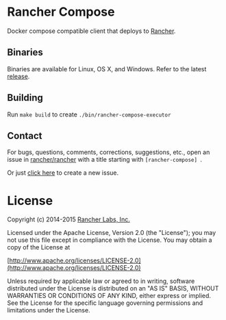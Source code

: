 # Rancher Compose

Docker compose compatible client that deploys to [Rancher](https://github.com/rancher/rancher).

## Binaries

Binaries are available for Linux, OS X, and Windows. Refer to the latest [release](https://github.com/rancher/rancher-compose/releases).

## Building
Run `make build` to create `./bin/rancher-compose-executor`


## Contact
For bugs, questions, comments, corrections, suggestions, etc., open an issue in
 [rancher/rancher](//github.com/rancher/rancher/issues) with a title starting with `[rancher-compose] `.

Or just [click here](//github.com/rancher/rancher/issues/new?title=%5Brancher-compose%5D%20) to create a new issue.

# License
Copyright (c) 2014-2015 [Rancher Labs, Inc.](http://rancher.com)

Licensed under the Apache License, Version 2.0 (the "License");
you may not use this file except in compliance with the License.
You may obtain a copy of the License at

[http://www.apache.org/licenses/LICENSE-2.0](http://www.apache.org/licenses/LICENSE-2.0)

Unless required by applicable law or agreed to in writing, software
distributed under the License is distributed on an "AS IS" BASIS,
WITHOUT WARRANTIES OR CONDITIONS OF ANY KIND, either express or implied.
See the License for the specific language governing permissions and
limitations under the License.

